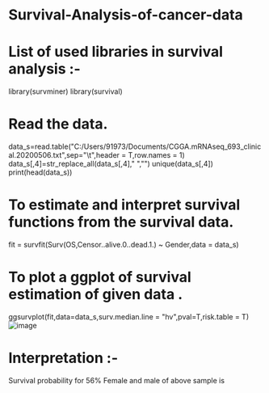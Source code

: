 # Survival-Analysis-of-cancer-data

# List of used libraries in survival analysis :-
library(survminer)
library(survival)

# Read the data.
data_s=read.table("C:/Users/91973/Documents/CGGA.mRNAseq_693_clinical.20200506.txt",sep="\t",header = T,row.names = 1)
data_s[,4]=str_replace_all(data_s[,4]," ","")
unique(data_s[,4])
print(head(data_s))

# To estimate and interpret survival functions from the survival data.
fit = survfit(Surv(OS,Censor..alive.0..dead.1.) ~ Gender,data = data_s)

# To plot a ggplot of survival estimation of given data .
ggsurvplot(fit,data=data_s,surv.median.line = "hv",pval=T,risk.table = T)
![image](https://user-images.githubusercontent.com/110582335/198823299-ba988b73-84d3-4fed-915a-9ce61902561f.png)

# Interpretation :- 
Survival probability for 56% Female and male of above sample is 
